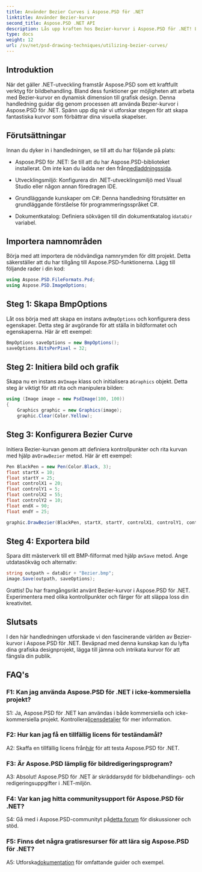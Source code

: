 ```yaml
---
title: Använder Bezier Curves i Aspose.PSD för .NET
linktitle: Använder Bezier-kurvor
second_title: Aspose.PSD .NET API
description: Lås upp kraften hos Bezier-kurvor i Aspose.PSD för .NET! Lär dig steg-för-steg med denna handledning. Lyft ditt grafiska designspel idag.
type: docs
weight: 12
url: /sv/net/psd-drawing-techniques/utilizing-bezier-curves/
---
```

## Introduktion

När det gäller .NET-utveckling framstår Aspose.PSD som ett kraftfullt verktyg för bildbehandling. Bland dess funktioner ger möjligheten att arbeta med Bezier-kurvor en dynamisk dimension till grafisk design. Denna handledning guidar dig genom processen att använda Bezier-kurvor i Aspose.PSD för .NET. Spänn upp dig när vi utforskar stegen för att skapa fantastiska kurvor som förbättrar dina visuella skapelser.

## Förutsättningar

Innan du dyker in i handledningen, se till att du har följande på plats:

-  Aspose.PSD för .NET: Se till att du har Aspose.PSD-biblioteket installerat. Om inte kan du ladda ner den från[nedladdningssida](https://releases.aspose.com/psd/net/).

- Utvecklingsmiljö: Konfigurera din .NET-utvecklingsmiljö med Visual Studio eller någon annan föredragen IDE.

- Grundläggande kunskaper om C#: Denna handledning förutsätter en grundläggande förståelse för programmeringsspråket C#.

- Dokumentkatalog: Definiera sökvägen till din dokumentkatalog i`dataDir` variabel.

## Importera namnområden

Börja med att importera de nödvändiga namnrymden för ditt projekt. Detta säkerställer att du har tillgång till Aspose.PSD-funktionerna. Lägg till följande rader i din kod:

```csharp
using Aspose.PSD.FileFormats.Psd;
using Aspose.PSD.ImageOptions;
```

## Steg 1: Skapa BmpOptions

 Låt oss börja med att skapa en instans av`BmpOptions` och konfigurera dess egenskaper. Detta steg är avgörande för att ställa in bildformatet och egenskaperna. Här är ett exempel:

```csharp
BmpOptions saveOptions = new BmpOptions();
saveOptions.BitsPerPixel = 32;
```

## Steg 2: Initiera bild och grafik

 Skapa nu en instans av`Image` klass och initialisera a`Graphics` objekt. Detta steg är viktigt för att rita och manipulera bilden:

```csharp
using (Image image = new PsdImage(100, 100))
{
    Graphics graphic = new Graphics(image);
    graphic.Clear(Color.Yellow);
```

## Steg 3: Konfigurera Bezier Curve

 Initiera Bezier-kurvan genom att definiera kontrollpunkter och rita kurvan med hjälp av`DrawBezier` metod. Här är ett exempel:

```csharp
Pen BlackPen = new Pen(Color.Black, 3);
float startX = 10;
float startY = 25;
float controlX1 = 20;
float controlY1 = 5;
float controlX2 = 55;
float controlY2 = 10;
float endX = 90;
float endY = 25;

graphic.DrawBezier(BlackPen, startX, startY, controlX1, controlY1, controlX2, controlY2, endX, endY);
```

## Steg 4: Exportera bild

 Spara ditt mästerverk till ett BMP-filformat med hjälp av`Save` metod. Ange utdatasökväg och alternativ:

```csharp
string outpath = dataDir + "Bezier.bmp";
image.Save(outpath, saveOptions);
```

Grattis! Du har framgångsrikt använt Bezier-kurvor i Aspose.PSD för .NET. Experimentera med olika kontrollpunkter och färger för att släppa loss din kreativitet.

## Slutsats

I den här handledningen utforskade vi den fascinerande världen av Bezier-kurvor i Aspose.PSD för .NET. Beväpnad med denna kunskap kan du lyfta dina grafiska designprojekt, lägga till jämna och intrikata kurvor för att fängsla din publik.

## FAQ's

### F1: Kan jag använda Aspose.PSD för .NET i icke-kommersiella projekt?

 S1: Ja, Aspose.PSD för .NET kan användas i både kommersiella och icke-kommersiella projekt. Kontrollera[licensdetaljer](https://purchase.aspose.com/buy) för mer information.

### F2: Hur kan jag få en tillfällig licens för teständamål?

 A2: Skaffa en tillfällig licens från[här](https://purchase.aspose.com/temporary-license/) för att testa Aspose.PSD för .NET.

### F3: Är Aspose.PSD lämplig för bildredigeringsprogram?

A3: Absolut! Aspose.PSD för .NET är skräddarsydd för bildbehandlings- och redigeringsuppgifter i .NET-miljön.

### F4: Var kan jag hitta communitysupport för Aspose.PSD för .NET?

S4: Gå med i Aspose.PSD-communityt på[detta forum](https://forum.aspose.com/c/psd/34) för diskussioner och stöd.

### F5: Finns det några gratisresurser för att lära sig Aspose.PSD för .NET?

 A5: Utforska[dokumentation](https://reference.aspose.com/psd/net/) för omfattande guider och exempel.